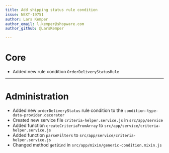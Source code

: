 ```yaml
---
title: Add shipping status rule condition
issue: NEXT-19751
author: Lars Kemper
author_email: l.kemper@shopware.com
author_github: @LarsKemper

---
```

# Core
* Added new rule condition `OrderDeliveryStatusRule`
___
# Administration
* Added new `orderDeliveryStatus` rule condition to the `condition-type-data-provider.decorator`
* Created new service file `criteria-helper.service.js` in `src/app/service`
* Added function `createCriteriaFromArray` to `src/app/service/criteria-helper.service.js`
* Added function `parseFilters` to `src/app/service/criteria-helper.service.js`
* Changed method `getBind` in `src/app/mixin/generic-condition.mixin.js`

